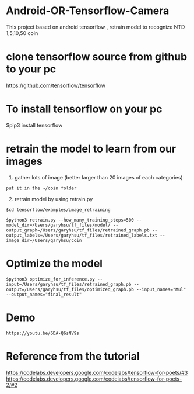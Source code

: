 # Android-OR-Tensorflow-Camera
This project based on android tensorflow , retrain model to recognize NTD 1,5,10,50 coin

# clone tensorflow source from github to your pc

  https://github.com/tensorflow/tensorflow

# To install tensorflow on your pc

  $pip3 install tensorflow 

# retrain the model to learn from our images

  1. gather lots of image (better larger than 20 images of each categories)

    put it in the ~/coin folder

  2. retrain model by using retrain.py

    $cd tensorflow/examples/image_retraining

    $python3 retrain.py --how_many_training_steps=500 --model_dir=/Users/garyhsu/tf_files/model/ --output_graph=/Users/garyhsu/tf_files/retrained_graph.pb --output_labels=/Users/garyhsu/tf_files/retrained_labels.txt --image_dir=/Users/garyhsu/coin

# Optimize the model

    $python3 optimize_for_inference.py --input=/Users/garyhsu/tf_files/retrained_graph.pb --output=/Users/garyhsu/tf_files/optimized_graph.pb --input_names="Mul" --output_names="final_result"


# Demo

    https://youtu.be/6DA-Q6sNV9s

# Reference from the tutorial
https://codelabs.developers.google.com/codelabs/tensorflow-for-poets/#3
https://codelabs.developers.google.com/codelabs/tensorflow-for-poets-2/#2

